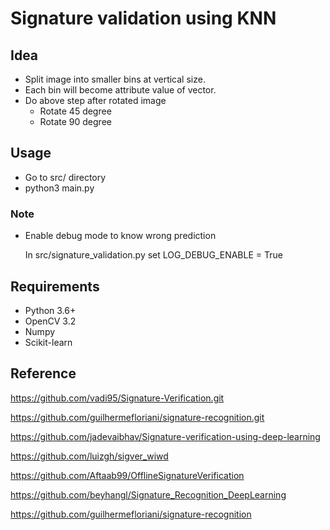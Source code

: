 # Signature validation using KNN

## Idea

- Split image into smaller bins at vertical size.
- Each bin will become attribute value of vector.
- Do above step after rotated image
  - Rotate 45 degree
  - Rotate 90 degree

## Usage

- Go to src/ directory
- python3 main.py

### Note

- Enable debug mode to know wrong prediction

	In src/signature_validation.py
	set LOG_DEBUG_ENABLE = True

## Requirements
- Python 3.6+
- OpenCV 3.2
- Numpy
- Scikit-learn


## Reference

https://github.com/vadi95/Signature-Verification.git

https://github.com/guilhermefloriani/signature-recognition.git

https://github.com/jadevaibhav/Signature-verification-using-deep-learning

https://github.com/luizgh/sigver_wiwd

https://github.com/Aftaab99/OfflineSignatureVerification

https://github.com/beyhangl/Signature_Recognition_DeepLearning

https://github.com/guilhermefloriani/signature-recognition


